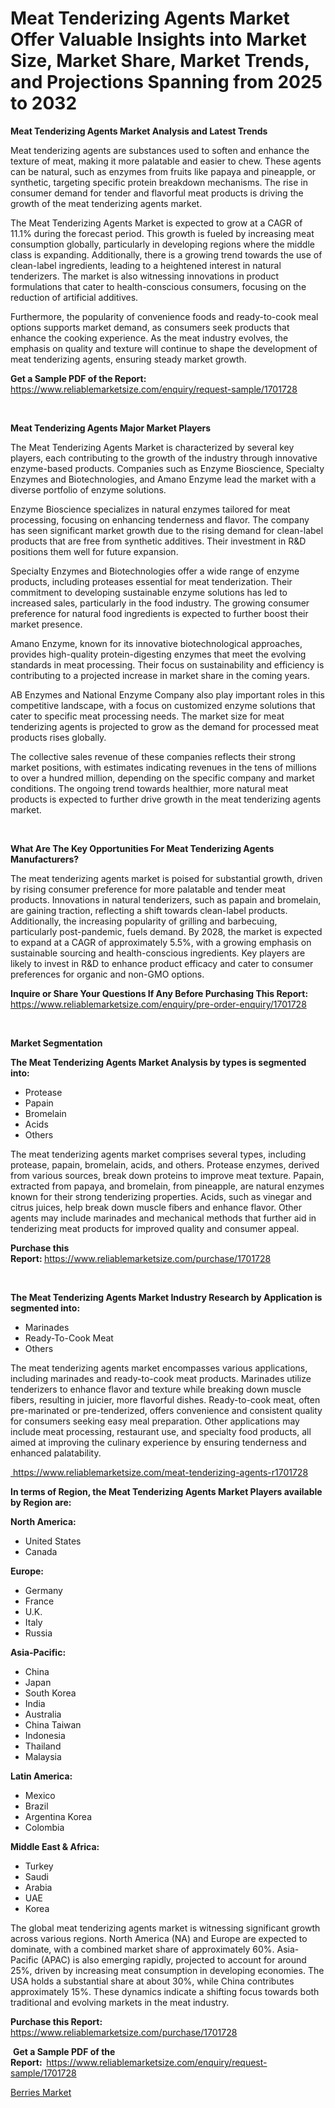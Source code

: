 <p><h1>Meat Tenderizing Agents Market Offer Valuable Insights into Market Size, Market Share, Market Trends, and Projections Spanning from 2025 to 2032</h1></p><p><strong>Meat Tenderizing Agents Market Analysis and Latest Trends</strong></p>
<p><p>Meat tenderizing agents are substances used to soften and enhance the texture of meat, making it more palatable and easier to chew. These agents can be natural, such as enzymes from fruits like papaya and pineapple, or synthetic, targeting specific protein breakdown mechanisms. The rise in consumer demand for tender and flavorful meat products is driving the growth of the meat tenderizing agents market.</p><p>The Meat Tenderizing Agents Market is expected to grow at a CAGR of 11.1% during the forecast period. This growth is fueled by increasing meat consumption globally, particularly in developing regions where the middle class is expanding. Additionally, there is a growing trend towards the use of clean-label ingredients, leading to a heightened interest in natural tenderizers. The market is also witnessing innovations in product formulations that cater to health-conscious consumers, focusing on the reduction of artificial additives.</p><p>Furthermore, the popularity of convenience foods and ready-to-cook meal options supports market demand, as consumers seek products that enhance the cooking experience. As the meat industry evolves, the emphasis on quality and texture will continue to shape the development of meat tenderizing agents, ensuring steady market growth.</p></p>
<p><strong>Get a Sample PDF of the Report:&nbsp;</strong> <a href="https://www.reliablemarketsize.com/enquiry/request-sample/1701728?utm_campaign=2180&utm_medium=2&utm_source=Github&utm_content=ia&utm_term=14022025&utm_id=meat-tenderizing-agents">https://www.reliablemarketsize.com/enquiry/request-sample/1701728</a></p>
<p>&nbsp;</p>
<p><strong>Meat Tenderizing Agents Major Market Players</strong></p>
<p><p>The Meat Tenderizing Agents Market is characterized by several key players, each contributing to the growth of the industry through innovative enzyme-based products. Companies such as Enzyme Bioscience, Specialty Enzymes and Biotechnologies, and Amano Enzyme lead the market with a diverse portfolio of enzyme solutions.</p><p>Enzyme Bioscience specializes in natural enzymes tailored for meat processing, focusing on enhancing tenderness and flavor. The company has seen significant market growth due to the rising demand for clean-label products that are free from synthetic additives. Their investment in R&D positions them well for future expansion.</p><p>Specialty Enzymes and Biotechnologies offer a wide range of enzyme products, including proteases essential for meat tenderization. Their commitment to developing sustainable enzyme solutions has led to increased sales, particularly in the food industry. The growing consumer preference for natural food ingredients is expected to further boost their market presence.</p><p>Amano Enzyme, known for its innovative biotechnological approaches, provides high-quality protein-digesting enzymes that meet the evolving standards in meat processing. Their focus on sustainability and efficiency is contributing to a projected increase in market share in the coming years.</p><p>AB Enzymes and National Enzyme Company also play important roles in this competitive landscape, with a focus on customized enzyme solutions that cater to specific meat processing needs. The market size for meat tenderizing agents is projected to grow as the demand for processed meat products rises globally.</p><p>The collective sales revenue of these companies reflects their strong market positions, with estimates indicating revenues in the tens of millions to over a hundred million, depending on the specific company and market conditions. The ongoing trend towards healthier, more natural meat products is expected to further drive growth in the meat tenderizing agents market.</p></p>
<p>&nbsp;</p>
<p><strong>What Are The Key Opportunities For Meat Tenderizing Agents Manufacturers?</strong></p>
<p><p>The meat tenderizing agents market is poised for substantial growth, driven by rising consumer preference for more palatable and tender meat products. Innovations in natural tenderizers, such as papain and bromelain, are gaining traction, reflecting a shift towards clean-label products. Additionally, the increasing popularity of grilling and barbecuing, particularly post-pandemic, fuels demand. By 2028, the market is expected to expand at a CAGR of approximately 5.5%, with a growing emphasis on sustainable sourcing and health-conscious ingredients. Key players are likely to invest in R&D to enhance product efficacy and cater to consumer preferences for organic and non-GMO options.</p></p>
<p><strong>Inquire or Share Your Questions If Any Before Purchasing This Report:</strong> <a href="https://www.reliablemarketsize.com/enquiry/pre-order-enquiry/1701728?utm_campaign=2180&utm_medium=2&utm_source=Github&utm_content=ia&utm_term=14022025&utm_id=meat-tenderizing-agents">https://www.reliablemarketsize.com/enquiry/pre-order-enquiry/1701728</a></p>
<p>&nbsp;</p>
<p><strong>Market Segmentation</strong></p>
<p><strong>The Meat Tenderizing Agents Market Analysis by types is segmented into:</strong></p>
<p><ul><li>Protease</li><li>Papain</li><li>Bromelain</li><li>Acids</li><li>Others</li></ul></p>
<p><p>The meat tenderizing agents market comprises several types, including protease, papain, bromelain, acids, and others. Protease enzymes, derived from various sources, break down proteins to improve meat texture. Papain, extracted from papaya, and bromelain, from pineapple, are natural enzymes known for their strong tenderizing properties. Acids, such as vinegar and citrus juices, help break down muscle fibers and enhance flavor. Other agents may include marinades and mechanical methods that further aid in tenderizing meat products for improved quality and consumer appeal.</p></p>
<p><strong>Purchase this Report:&nbsp;</strong><a href="https://www.reliablemarketsize.com/purchase/1701728?utm_campaign=2180&utm_medium=2&utm_source=Github&utm_content=ia&utm_term=14022025&utm_id=meat-tenderizing-agents">https://www.reliablemarketsize.com/purchase/1701728</a></p>
<p>&nbsp;</p>
<p><strong>The Meat Tenderizing Agents Market Industry Research by Application is segmented into:</strong></p>
<p><ul><li>Marinades</li><li>Ready-To-Cook Meat</li><li>Others</li></ul></p>
<p><p>The meat tenderizing agents market encompasses various applications, including marinades and ready-to-cook meat products. Marinades utilize tenderizers to enhance flavor and texture while breaking down muscle fibers, resulting in juicier, more flavorful dishes. Ready-to-cook meat, often pre-marinated or pre-tenderized, offers convenience and consistent quality for consumers seeking easy meal preparation. Other applications may include meat processing, restaurant use, and specialty food products, all aimed at improving the culinary experience by ensuring tenderness and enhanced palatability.</p></p>
<p><a href="https://www.reliablemarketsize.com/meat-tenderizing-agents-r1701728?utm_campaign=2180&utm_medium=2&utm_source=Github&utm_content=ia&utm_term=14022025&utm_id=meat-tenderizing-agents">&nbsp;https://www.reliablemarketsize.com/meat-tenderizing-agents-r1701728</a></p>
<p><strong>In terms of Region, the Meat Tenderizing Agents Market Players available by Region are:</strong></p>
<p>
    <p> <strong> North America: </strong>
        <ul>
            <li>United States</li>
            <li>Canada</li>
        </ul>
        </p> 
    <p> <strong> Europe: </strong>
        <ul>
            <li>Germany</li>
            <li>France</li>
            <li>U.K.</li>
            <li>Italy</li>
            <li>Russia</li>
        </ul>
        </p> 
    <p> <strong> Asia-Pacific: </strong>
        <ul>
            <li>China</li>
            <li>Japan</li>
            <li>South Korea</li>
            <li>India</li>
            <li>Australia</li>
            <li>China Taiwan</li>
            <li>Indonesia</li>
            <li>Thailand</li>
            <li>Malaysia</li>
        </ul>
        </p> 
    <p> <strong> Latin America: </strong>
        <ul>
            <li>Mexico</li>
            <li>Brazil</li>
            <li>Argentina Korea</li>
            <li>Colombia</li>
        </ul>
        </p> 
    <p> <strong> Middle East & Africa: </strong>
        <ul>
            <li>Turkey</li>
            <li>Saudi</li>
            <li>Arabia</li>
            <li>UAE</li>
            <li>Korea</li>
        </ul>
    </p>
    </p>
<p><p>The global meat tenderizing agents market is witnessing significant growth across various regions. North America (NA) and Europe are expected to dominate, with a combined market share of approximately 60%. Asia-Pacific (APAC) is also emerging rapidly, projected to account for around 25%, driven by increasing meat consumption in developing economies. The USA holds a substantial share at about 30%, while China contributes approximately 15%. These dynamics indicate a shifting focus towards both traditional and evolving markets in the meat industry.</p></p>
<p><strong>Purchase this Report: </strong><a href="https://www.reliablemarketsize.com/purchase/1701728?utm_campaign=2180&utm_medium=2&utm_source=Github&utm_content=ia&utm_term=14022025&utm_id=meat-tenderizing-agents">https://www.reliablemarketsize.com/purchase/1701728</a></p>
<p>&nbsp;<strong>Get a Sample PDF of the Report:&nbsp;&nbsp;</strong><a href="https://www.reliablemarketsize.com/enquiry/request-sample/1701728?utm_campaign=2180&utm_medium=2&utm_source=Github&utm_content=ia&utm_term=14022025&utm_id=meat-tenderizing-agents">https://www.reliablemarketsize.com/enquiry/request-sample/1701728</a></p>
<p><strong></strong></p>
<p><p><a href="https://github.com/lindaopodray/Market-Research-Report-List-1/blob/main/berries-market.md?utm_campaign=2180&utm_medium=2&utm_source=Github&utm_content=ia&utm_term=14022025&utm_id=meat-tenderizing-agents">Berries Market</a></p></p>